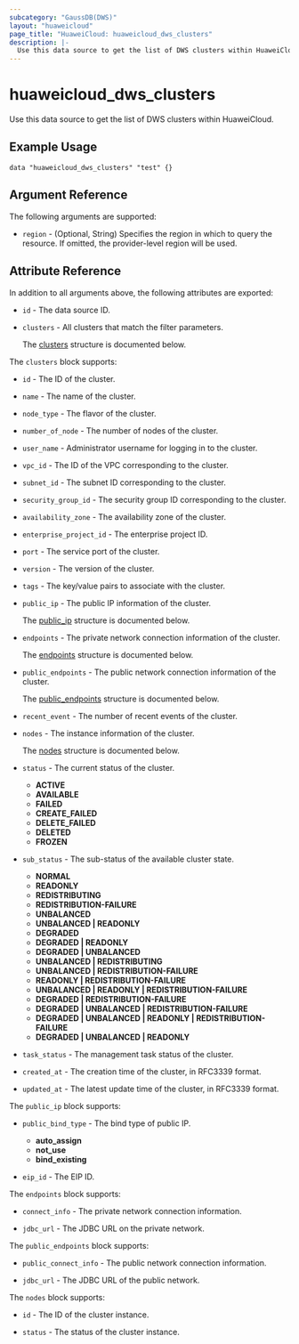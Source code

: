 ```yaml
---
subcategory: "GaussDB(DWS)"
layout: "huaweicloud"
page_title: "HuaweiCloud: huaweicloud_dws_clusters"
description: |-
  Use this data source to get the list of DWS clusters within HuaweiCloud.
---
```


# huaweicloud_dws_clusters

Use this data source to get the list of DWS clusters within HuaweiCloud.

## Example Usage

```hcl
data "huaweicloud_dws_clusters" "test" {}
```

## Argument Reference

The following arguments are supported:

* `region` - (Optional, String) Specifies the region in which to query the resource.
  If omitted, the provider-level region will be used.

## Attribute Reference

In addition to all arguments above, the following attributes are exported:

* `id` - The data source ID.

* `clusters` - All clusters that match the filter parameters.

  The [clusters](#clusters_struct) structure is documented below.

<a name="clusters_struct"></a>
The `clusters` block supports:

* `id` - The ID of the cluster.

* `name` - The name of the cluster.

* `node_type` - The flavor of the cluster.

* `number_of_node` - The number of nodes of the cluster.

* `user_name` - Administrator username for logging in to the cluster.

* `vpc_id` - The ID of the VPC corresponding to the cluster.

* `subnet_id` - The subnet ID corresponding to the cluster.

* `security_group_id` - The security group ID corresponding to the cluster.

* `availability_zone` - The availability zone of the cluster.

* `enterprise_project_id` - The enterprise project ID.

* `port` - The service port of the cluster.

* `version` - The version of the cluster.

* `tags` - The key/value pairs to associate with the cluster.

* `public_ip` - The public IP information of the cluster.

  The [public_ip](#clusters_public_ip_struct) structure is documented below.

* `endpoints` - The private network connection information of the cluster.

  The [endpoints](#clusters_endpoints_struct) structure is documented below.

* `public_endpoints` - The public network connection information of the cluster.

  The [public_endpoints](#clusters_public_endpoints_struct) structure is documented below.

* `recent_event` - The number of recent events of the cluster.

* `nodes` - The instance information of the cluster.

  The [nodes](#clusters_nodes_struct) structure is documented below.

* `status` - The current status of the cluster.
  + **ACTIVE**
  + **AVAILABLE**
  + **FAILED**
  + **CREATE_FAILED**
  + **DELETE_FAILED**
  + **DELETED**
  + **FROZEN**

* `sub_status` - The sub-status of the available cluster state.
  + **NORMAL**
  + **READONLY**
  + **REDISTRIBUTING**
  + **REDISTRIBUTION-FAILURE**
  + **UNBALANCED**
  + **UNBALANCED | READONLY**
  + **DEGRADED**
  + **DEGRADED | READONLY**
  + **DEGRADED | UNBALANCED**
  + **UNBALANCED | REDISTRIBUTING**
  + **UNBALANCED | REDISTRIBUTION-FAILURE**
  + **READONLY | REDISTRIBUTION-FAILURE**
  + **UNBALANCED | READONLY | REDISTRIBUTION-FAILURE**
  + **DEGRADED | REDISTRIBUTION-FAILURE**
  + **DEGRADED | UNBALANCED | REDISTRIBUTION-FAILURE**
  + **DEGRADED | UNBALANCED | READONLY | REDISTRIBUTION-FAILURE**
  + **DEGRADED | UNBALANCED | READONLY**

* `task_status` - The management task status of the cluster.

* `created_at` - The creation time of the cluster, in RFC3339 format.

* `updated_at` - The latest update time of the cluster, in RFC3339 format.

<a name="clusters_public_ip_struct"></a>
The `public_ip` block supports:

* `public_bind_type` - The bind type of public IP.
  + **auto_assign**
  + **not_use**
  + **bind_existing**

* `eip_id` - The EIP ID.

<a name="clusters_endpoints_struct"></a>
The `endpoints` block supports:

* `connect_info` - The private network connection information.

* `jdbc_url` - The JDBC URL on the private network.

<a name="clusters_public_endpoints_struct"></a>
The `public_endpoints` block supports:

* `public_connect_info` - The public network connection information.

* `jdbc_url` - The JDBC URL of the public network.

<a name="clusters_nodes_struct"></a>
The `nodes` block supports:

* `id` - The ID of the cluster instance.

* `status` - The status of the cluster instance.
